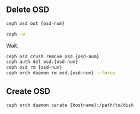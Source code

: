 ## Delete OSD

```bash
ceph osd out {osd-num}
```

```bash
ceph -w
```

Wait.

```bash
ceph osd crush remove osd.{osd-num}
ceph auth del osd.{osd-num}
ceph osd rm {osd-num}
ceph orch daemon rm osd.{osd-num} --force
```

## Create OSD

```bash
ceph orch daemon cerate {hostname}:/path/to/disk
```

